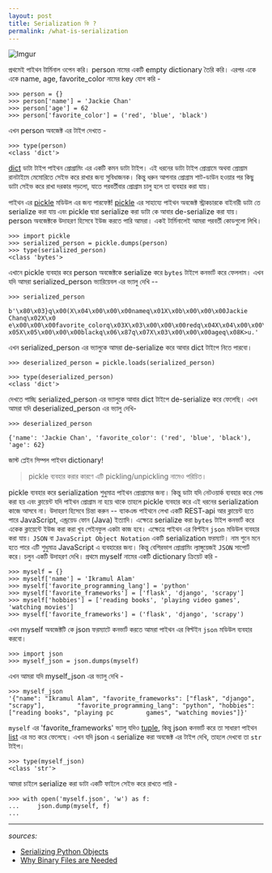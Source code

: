 ```yaml
---
layout: post
title: Serialization কি ? 
permalink: /what-is-serialization
---
```



![Imgur](http://i.imgur.com/6sIPLQw.jpg)


প্রথমেই পাইথন টার্মিনাল ওপেন করি।  person নামের একটি empty dictionary তৈরি করি। এরপর একে একে name, age, favorite_color নামের key যোগ করি - 

	>>> person = {}
	>>> person['name'] = 'Jackie Chan'
	>>> person['age'] = 62
	>>> person['favorite_color'] = ('red', 'blue', 'black')

এখন person অবজেক্ট এর টাইপ দেখতে -

	>>> type(person)
	<class 'dict'>

[dict][python_dictionary] ডাটা টাইপ পাইথন প্রোগ্রামিং এর একটি কমন ডাটা টাইপ। এই ধরনের ডাটা টাইপ প্রোগ্রামে অথবা প্রোগ্রাম রানটাইমে মেমোরিতে সেইভ করে রাখার জন্য সুবিধাজনক। কিন্তু ধরুন আপনার প্রোগ্রাম শাট-ডাউন হওয়ার পর কিছু ডাটা সেইভ করে রাখা দরকার পড়লো, যাতে পরবর্তীবার প্রোগ্রাম চালু হলে তা ব্যবহার করা যায়। 

পাইথন এর [pickle][python_pickle] মডিউল এর জন্য পারফেক্ট! [pickle][python_pickle] এর সাহায্যে পাইথন অবজেক্ট স্ট্রাকচারকে বাইনারী ডাটা তে serialize করা যায় এবং pickle দ্বারা serialize করা ডাটা কে আবার de-serialize করা যায়। person অবজেক্টকে উদাহরণ হিসেবে ইউজ করতে পারি আমরা। একই টার্মিনালেই আমরা পরবর্তী কোডগুলো লিখি। 

	>>> import pickle      
	>>> serialized_person = pickle.dumps(person)
	>>> type(serialized_person)
	<class 'bytes'>

এখানে pickle ব্যবহার করে person অবজেক্টকে serialize করে ```bytes``` টাইপে কনভার্ট করে ফেললাম। 
এখন যদি আমরা serialized_person ভ্যারিয়েবল এর ভ্যালু দেখি -- 

	>>> serialized_person
	
	b'\x80\x03}q\x00(X\x04\x00\x00\x00nameq\x01X\x0b\x00\x00\x00Jackie Chanq\x02X\x0
	e\x00\x00\x00favorite_colorq\x03X\x03\x00\x00\x00redq\x04X\x04\x00\x00\x00blueq\
	x05X\x05\x00\x00\x00blackq\x06\x87q\x07X\x03\x00\x00\x00ageq\x08K>u.'

এখন serialized_person এর ভ্যালুকে আমরা de-serialize করে আবার dict টাইপে নিতে পারবো। 

	>>> deserialized_person = pickle.loads(serialized_person)
	
	>>> type(deserialized_person)
	<class 'dict'>

দেখতে পাচ্ছি serialized_person এর ভ্যালুকে আবার dict টাইপে de-serialize করে ফেলেছি। 
এখন আমরা যদি deserialized_person এর ভ্যালু দেখি-

	>>> deserialized_person
	
	{'name': 'Jackie Chan', 'favorite_color': ('red', 'blue', 'black'), 'age': 62}

জাস্ট প্লেইন সিম্পল পাইথন dictionary!

> pickle ব্যবহার করার কারণে এটি pickling/unpickling নামেও পরিচিত। 

pickle ব্যবহার করে serialization শুধুমাত্র পাইথন প্রোগ্রামের জন্য। কিন্তু ডাটা যদি নেটওয়ার্ক ব্যবহার করে সেন্ড করা হয় এবং ক্লায়েন্ট যদি পাইথন প্রোগ্রাম না হয়ে থাকে তাহলে pickle ব্যবহার করে এই ধরনের serialization কাজে আসবে না। 
উদাহরণ হিসেবে চিন্তা করুন -- ব্যাকএন্ড পাইথনে লেখা একটি REST-api আর ক্লায়েন্ট হতে পারে JavaScript, এন্ড্রয়েড ফোন (Java) ইত্যাদি। এক্ষেত্রে serialize করা ```bytes``` টাইপ কনভার্ট করে একেক ক্লায়েন্টে ইউজ করা করা খুব পেইনফুল একটা কাজ হবে। 
এক্ষেত্রে পাইথন এর বিল্টইন ```json``` মডিউল ব্যবহার করা যায়। ```JSON``` বা ```JavaScript Object Notation``` একটি serialization ফরম্যাট। নাম শুনে মনে হতে পারে এটি শুধুমাত্র JavaScript এ ব্যবহারের জন্য। কিন্তু বেশিরভাগ প্রোগ্রামিং ল্যাঙ্গুয়েজই ```JSON``` সাপোর্ট করে।
চলুন একটি উদাহরণ দেখি। প্রথমে myself নামের একটি dictionary ক্রিয়েট করি - 

	>>> myself = {}
	>>> myself['name'] = 'Ikramul Alam'
	>>> myself['favorite_programming_lang'] = 'python'
	>>> myself['favorite_frameworks'] = ['flask', 'django', 'scrapy']
	>>> myself['hobbies'] = ['reading books', 'playing video games', 'watching movies']
	>>> myself['favorite_frameworks'] = ('flask', 'django', 'scrapy')

এখন myself অবজেক্টটি কে json ফরম্যাটে কনভার্ট করতে আমরা পাইথন এর বিল্টইন ```json``` মডিউল ব্যবহার করবো। 

	>>> import json
	>>> myself_json = json.dumps(myself)
    
এখন আমরা যদি myself_json এর ভ্যালু দেখি - 

	>>> myself_json
	'{"name": "Ikramul Alam", "favorite_frameworks": ["flask", "django", "scrapy"], 		"favorite_programming_lang": "python", "hobbies": ["reading books", "playing pc 		games", "watching movies"]}'
    
```myself``` এর 'favorite_frameworks' ভ্যালু যদিও [tuple][python_tuple], কিন্তু json কনভার্ট করে তা সাধারণ পাইথন [list][python_list] এর মত করে ফেলেছে। 
এখন যদি json এ serialize করা অবজেক্ট এর টাইপ দেখি, তাহলে দেখবো তা ```str``` টাইপ। 

	>>> type(myself_json)
	<class 'str'>
    
আমরা চাইলে serialize করা ডাটা একটি ফাইলে সেইভ করে রাখতে পারি - 

	>>> with open('myself.json', 'w') as f:
	...     json.dump(myself, f)
	... 
    
***
<em>sources:</em>

* [Serializing Python Objects](http://www.diveinto.org/python3/serializing.html)
* [Why Binary Files are Needed](https://chortle.ccsu.edu/java5/Notes/chap86/ch86_6.html)

    
    
[python_dictionary]: https://docs.python.org/3/library/stdtypes.html#mapping-types-dict
[python_pickle]: https://docs.python.org/3/library/pickle.html
[python_tuple]: https://docs.python.org/3/library/stdtypes.html#tuples
[python_list]: https://docs.python.org/3/library/stdtypes.html#lists

 
